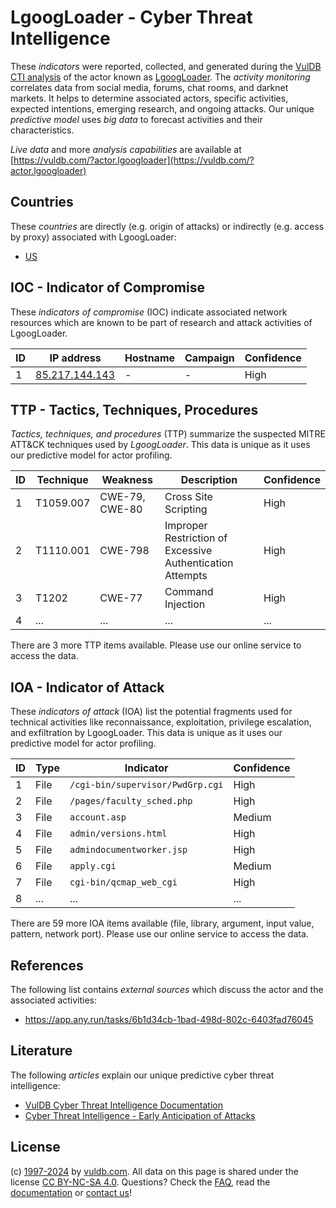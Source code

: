 # LgoogLoader - Cyber Threat Intelligence

These _indicators_ were reported, collected, and generated during the [VulDB CTI analysis](https://vuldb.com/?kb.cti) of the actor known as [LgoogLoader](https://vuldb.com/?actor.lgoogloader). The _activity monitoring_ correlates data from social media, forums, chat rooms, and darknet markets. It helps to determine associated actors, specific activities, expected intentions, emerging research, and ongoing attacks. Our unique _predictive model_ uses _big data_ to forecast activities and their characteristics.

_Live data_ and more _analysis capabilities_ are available at [https://vuldb.com/?actor.lgoogloader](https://vuldb.com/?actor.lgoogloader)

## Countries

These _countries_ are directly (e.g. origin of attacks) or indirectly (e.g. access by proxy) associated with LgoogLoader:

* [US](https://vuldb.com/?country.us)

## IOC - Indicator of Compromise

These _indicators of compromise_ (IOC) indicate associated network resources which are known to be part of research and attack activities of LgoogLoader.

ID | IP address | Hostname | Campaign | Confidence
-- | ---------- | -------- | -------- | ----------
1 | [85.217.144.143](https://vuldb.com/?ip.85.217.144.143) | - | - | High

## TTP - Tactics, Techniques, Procedures

_Tactics, techniques, and procedures_ (TTP) summarize the suspected MITRE ATT&CK techniques used by _LgoogLoader_. This data is unique as it uses our predictive model for actor profiling.

ID | Technique | Weakness | Description | Confidence
-- | --------- | -------- | ----------- | ----------
1 | T1059.007 | CWE-79, CWE-80 | Cross Site Scripting | High
2 | T1110.001 | CWE-798 | Improper Restriction of Excessive Authentication Attempts | High
3 | T1202 | CWE-77 | Command Injection | High
4 | ... | ... | ... | ...

There are 3 more TTP items available. Please use our online service to access the data.

## IOA - Indicator of Attack

These _indicators of attack_ (IOA) list the potential fragments used for technical activities like reconnaissance, exploitation, privilege escalation, and exfiltration by LgoogLoader. This data is unique as it uses our predictive model for actor profiling.

ID | Type | Indicator | Confidence
-- | ---- | --------- | ----------
1 | File | `/cgi-bin/supervisor/PwdGrp.cgi` | High
2 | File | `/pages/faculty_sched.php` | High
3 | File | `account.asp` | Medium
4 | File | `admin/versions.html` | High
5 | File | `admindocumentworker.jsp` | High
6 | File | `apply.cgi` | Medium
7 | File | `cgi-bin/qcmap_web_cgi` | High
8 | ... | ... | ...

There are 59 more IOA items available (file, library, argument, input value, pattern, network port). Please use our online service to access the data.

## References

The following list contains _external sources_ which discuss the actor and the associated activities:

* https://app.any.run/tasks/6b1d34cb-1bad-498d-802c-6403fad76045

## Literature

The following _articles_ explain our unique predictive cyber threat intelligence:

* [VulDB Cyber Threat Intelligence Documentation](https://vuldb.com/?kb.cti)
* [Cyber Threat Intelligence - Early Anticipation of Attacks](https://www.scip.ch/en/?labs.20201022)

## License

(c) [1997-2024](https://vuldb.com/?kb.changelog) by [vuldb.com](https://vuldb.com/?kb.about). All data on this page is shared under the license [CC BY-NC-SA 4.0](https://creativecommons.org/licenses/by-nc-sa/4.0/). Questions? Check the [FAQ](https://vuldb.com/?kb.faq), read the [documentation](https://vuldb.com/?kb) or [contact us](https://vuldb.com/?contact)!
